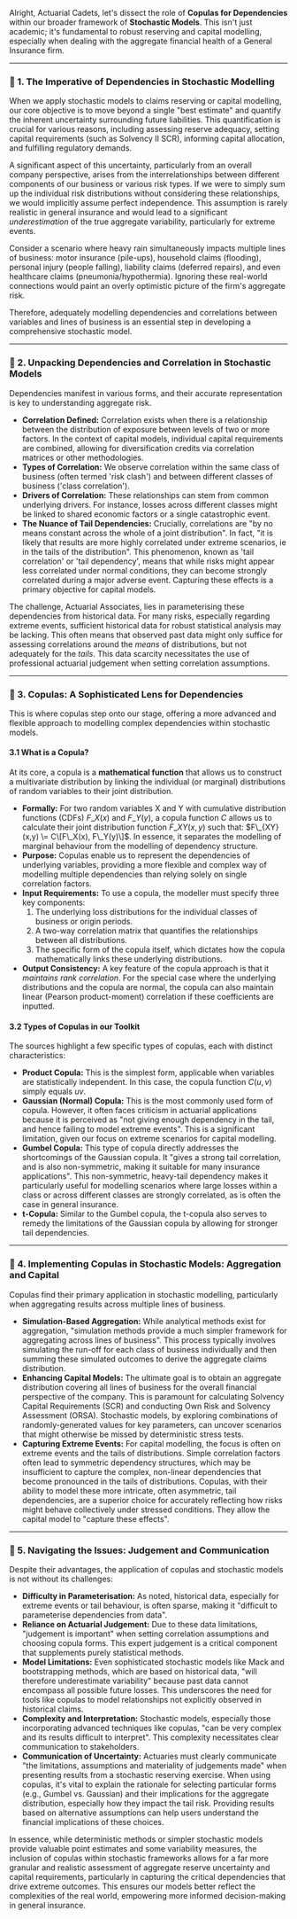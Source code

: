 Alright, Actuarial Cadets, let's dissect the role of **Copulas for Dependencies** within our broader framework of **Stochastic Models**. This isn't just academic; it's fundamental to robust reserving and capital modelling, especially when dealing with the aggregate financial health of a General Insurance firm.

---

### **🧮 1\. The Imperative of Dependencies in Stochastic Modelling**

When we apply stochastic models to claims reserving or capital modelling, our core objective is to move beyond a single "best estimate" and quantify the inherent uncertainty surrounding future liabilities. This quantification is crucial for various reasons, including assessing reserve adequacy, setting capital requirements (such as Solvency II SCR), informing capital allocation, and fulfilling regulatory demands.

A significant aspect of this uncertainty, particularly from an overall company perspective, arises from the interrelationships between different components of our business or various risk types. If we were to simply sum up the individual risk distributions without considering these relationships, we would implicitly assume perfect independence. This assumption is rarely realistic in general insurance and would lead to a significant *underestimation* of the true aggregate variability, particularly for extreme events.

Consider a scenario where heavy rain simultaneously impacts multiple lines of business: motor insurance (pile-ups), household claims (flooding), personal injury (people falling), liability claims (deferred repairs), and even healthcare claims (pneumonia/hypothermia). Ignoring these real-world connections would paint an overly optimistic picture of the firm's aggregate risk.

Therefore, adequately modelling dependencies and correlations between variables and lines of business is an essential step in developing a comprehensive stochastic model.

---

### **🧮 2\. Unpacking Dependencies and Correlation in Stochastic Models**

Dependencies manifest in various forms, and their accurate representation is key to understanding aggregate risk.

* **Correlation Defined:** Correlation exists when there is a relationship between the distribution of exposure between levels of two or more factors. In the context of capital models, individual capital requirements are combined, allowing for diversification credits via correlation matrices or other methodologies.  
* **Types of Correlation:** We observe correlation within the same class of business (often termed 'risk clash') and between different classes of business ('class correlation').  
* **Drivers of Correlation:** These relationships can stem from common underlying drivers. For instance, losses across different classes might be linked to shared economic factors or a single catastrophic event.  
* **The Nuance of Tail Dependencies:** Crucially, correlations are "by no means constant across the whole of a joint distribution". In fact, "it is likely that results are more highly correlated under extreme scenarios, ie in the tails of the distribution". This phenomenon, known as 'tail correlation' or 'tail dependency', means that while risks might appear less correlated under normal conditions, they can become strongly correlated during a major adverse event. Capturing these effects is a primary objective for capital models.

The challenge, Actuarial Associates, lies in parameterising these dependencies from historical data. For many risks, especially regarding extreme events, sufficient historical data for robust statistical analysis may be lacking. This often means that observed past data might only suffice for assessing correlations around the *means* of distributions, but not adequately for the *tails*. This data scarcity necessitates the use of professional actuarial judgement when setting correlation assumptions.

---

### **🧮 3\. Copulas: A Sophisticated Lens for Dependencies**

This is where copulas step onto our stage, offering a more advanced and flexible approach to modelling complex dependencies within stochastic models.

#### **3.1 What is a Copula?**

At its core, a copula is a **mathematical function** that allows us to construct a multivariate distribution by linking the individual (or marginal) distributions of random variables to their joint distribution.

* **Formally:** For two random variables X and Y with cumulative distribution functions (CDFs) $F\_X(x)$ and $F\_Y(y)$, a copula function $C$ allows us to calculate their joint distribution function $F\_{XY}(x,y)$ such that: $F\_{XY}(x,y) \= C\[F\_X(x), F\_Y(y)\]$. In essence, it separates the modelling of marginal behaviour from the modelling of dependency structure.  
* **Purpose:** Copulas enable us to represent the dependencies of underlying variables, providing a more flexible and complex way of modelling multiple dependencies than relying solely on single correlation factors.  
* **Input Requirements:** To use a copula, the modeller must specify three key components:  
  1. The underlying loss distributions for the individual classes of business or origin periods.  
  2. A two-way correlation matrix that quantifies the relationships between all distributions.  
  3. The specific form of the copula itself, which dictates how the copula mathematically links these underlying distributions.  
* **Output Consistency:** A key feature of the copula approach is that it *maintains rank correlation*. For the special case where the underlying distributions and the copula are normal, the copula can also maintain linear (Pearson product-moment) correlation if these coefficients are inputted.

#### **3.2 Types of Copulas in our Toolkit**

The sources highlight a few specific types of copulas, each with distinct characteristics:

* **Product Copula:** This is the simplest form, applicable when variables are statistically independent. In this case, the copula function $C(u,v)$ simply equals $uv$.  
* **Gaussian (Normal) Copula:** This is the most commonly used form of copula. However, it often faces criticism in actuarial applications because it is perceived as "not giving enough dependency in the tail, and hence failing to model extreme events". This is a significant limitation, given our focus on extreme scenarios for capital modelling.  
* **Gumbel Copula:** This type of copula directly addresses the shortcomings of the Gaussian copula. It "gives a strong tail correlation, and is also non-symmetric, making it suitable for many insurance applications". This non-symmetric, heavy-tail dependency makes it particularly useful for modelling scenarios where large losses within a class or across different classes are strongly correlated, as is often the case in general insurance.  
* **t-Copula:** Similar to the Gumbel copula, the t-copula also serves to remedy the limitations of the Gaussian copula by allowing for stronger tail dependencies.

---

### **🧮 4\. Implementing Copulas in Stochastic Models: Aggregation and Capital**

Copulas find their primary application in stochastic modelling, particularly when aggregating results across multiple lines of business.

* **Simulation-Based Aggregation:** While analytical methods exist for aggregation, "simulation methods provide a much simpler framework for aggregating across lines of business". This process typically involves simulating the run-off for each class of business individually and then summing these simulated outcomes to derive the aggregate claims distribution.  
* **Enhancing Capital Models:** The ultimate goal is to obtain an aggregate distribution covering all lines of business for the overall financial perspective of the company. This is paramount for calculating Solvency Capital Requirements (SCR) and conducting Own Risk and Solvency Assessment (ORSA). Stochastic models, by exploring combinations of randomly-generated values for key parameters, can uncover scenarios that might otherwise be missed by deterministic stress tests.  
* **Capturing Extreme Events:** For capital modelling, the focus is often on extreme events and the tails of distributions. Simple correlation factors often lead to symmetric dependency structures, which may be insufficient to capture the complex, non-linear dependencies that become pronounced in the tails of distributions. Copulas, with their ability to model these more intricate, often asymmetric, tail dependencies, are a superior choice for accurately reflecting how risks might behave collectively under stressed conditions. They allow the capital model to "capture these effects".

---

### **🧮 5\. Navigating the Issues: Judgement and Communication**

Despite their advantages, the application of copulas and stochastic models is not without its challenges:

* **Difficulty in Parameterisation:** As noted, historical data, especially for extreme events or tail behaviour, is often sparse, making it "difficult to parameterise dependencies from data".  
* **Reliance on Actuarial Judgement:** Due to these data limitations, "judgement is important" when setting correlation assumptions and choosing copula forms. This expert judgement is a critical component that supplements purely statistical methods.  
* **Model Limitations:** Even sophisticated stochastic models like Mack and bootstrapping methods, which are based on historical data, "will therefore underestimate variability" because past data cannot encompass all possible future losses. This underscores the need for tools like copulas to model relationships not explicitly observed in historical claims.  
* **Complexity and Interpretation:** Stochastic models, especially those incorporating advanced techniques like copulas, "can be very complex and its results difficult to interpret". This complexity necessitates clear communication to stakeholders.  
* **Communication of Uncertainty:** Actuaries must clearly communicate "the limitations, assumptions and materiality of judgements made" when presenting results from a stochastic reserving exercise. When using copulas, it's vital to explain the rationale for selecting particular forms (e.g., Gumbel vs. Gaussian) and their implications for the aggregate distribution, especially how they impact the tail risk. Providing results based on alternative assumptions can help users understand the financial implications of these choices.

In essence, while deterministic methods or simpler stochastic models provide valuable point estimates and some variability measures, the inclusion of copulas within stochastic frameworks allows for a far more granular and realistic assessment of aggregate reserve uncertainty and capital requirements, particularly in capturing the critical dependencies that drive extreme outcomes. This ensures our models better reflect the complexities of the real world, empowering more informed decision-making in general insurance.

